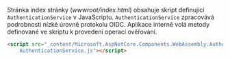 Stránka index stránky (*wwwroot/index.html*) obsahuje skript definující `AuthenticationService` v JavaScriptu. `AuthenticationService` zpracovává podrobnosti nízké úrovně protokolu OIDC. Aplikace interně volá metody definované ve skriptu k provedení operací ověřování.

```html
<script src="_content/Microsoft.AspNetCore.Components.WebAssembly.Authentication/
    AuthenticationService.js"></script>
```

